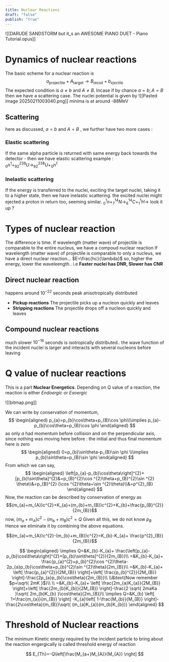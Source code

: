 ```yaml
---
title: Nuclear Reactions
draft: "false"
publish: "true"
---
```



![[DARUDE SANDSTORM but it_s an AWESOME PIANO DUET - Piano Tutorial.opus]]

# Dynamics of nuclear reactions 

The basic scheme for a nuclear reaction is
$$a_{\text{projectile}}+A_{\text{target}}\to B_{\text{recoil}}+b_{ejectile}$$
The expected condition is $a\neq b$ and $A\neq B$. Incase if by chance $a=b;A=B$ then we have a scattering case. 
The nuclei potential is given by 
![[Pasted image 20250211003040.png]]
 minima is at around -88MeV
## Scattering 
here as discussed,  $a=b$ and $A=B$ , we further have two more cases :
### Elastic scattering 
If the same alpha particle is returned with same energy back towards the detector -  then we have elastic scattering
example : $_{0}n^1+_{92}^{238}U\to_{92}^{238}U+_{0}n^1$
### Inelastic scattering
If the energy is transferred to the nuclei, exciting the target nuclei, taking it to a higher state, then we have inelastic scattering. 
the excited nuclei might ejected a proton in return too, seeming similar. 
$_{0}^1n+_{7}^{14}N\to_{6}^{14}C+_{1}^1H\to$ look it up ?
# Types of nuclear reaction 
The difference is time. If wavelength (matter wave) of projectile is comparable to the entire nucleus, we have a compoud nuclear reaction
If wavelength (matter wave) of projectile is comparable to only a nucleus, we have a direct nuclear reaction... $E=\frac{hc}{\lambda}$ so, higher the energy, lower the waveleength.. i.e **Faster nuclei has DNR, Slower has CNR**
## Direct nuclear reaction 
happens around $10^{-22}$ seconds peak anisotropically distributed
-  **Pickup reactions** The projectile picks up a nucleon quickly and leaves
- **Stripping reactions** The projectile drops off a nucleon quickly and leaves
## Compound nuclear reactions 
much slower $10^{-16}$ seconds  is isotropically distributed.. the wave function of the incident nuclei is larger and interacts with several nucleons before leaving

# Q value of nuclear reactions

This is a part **Nuclear Energetics**. Depending on Q value of a reaction, the reaction is either *Endoergic* or *Exoergic* 

![[bitmap.png]]



We can write by conservation of momentum, 
$$
\begin{aligned}
p_{a}=p_{b}\cos\theta+p_{B}\cos \phi\\\implies p_{a}-p_{b}\cos\theta=p_{B}\cos \phi
\end{aligned}
$$
as only $a$ had momentum before collision 
and on the perpendicular axis, since nothing was moving here before : the initial and thus final momentum here is zero 
$$
\begin{aligned}
0=p_{b}\sin\theta-p_{B}\sin \phi \\\implies p_{b}\sin\theta=p_{B}\sin \phi 
\end{aligned}
$$
From which we can say, 
$$
\begin{aligned}
 \left[p_{a}-p_{b}\cos\theta\right]^{2}+[p_{b}\sin\theta]^{2}&=p_{B}^{2}\cos ^{2}\theta+p_{B}^{2}\sin ^{2} \theta\\&=p_{B}^{2} (\cos ^{2}\theta+\sin ^{2}\theta)\\&=p^{2}_{B}
\end{aligned}
$$
Now, the reaction can be described by conservation of energy as 
$$(m_{a}+m_{A})c^{2}+K_{a}=(m_{b}+m_{B})c^{2}+K_{b}+\frac{p_{B}^{2}}{2m_{B}}$$
now, $(m_{a}+m_{A})c^{2}-(m_{b}+m_{B})c^{2}=Q$
Given all this, we do not know $p_{B}$ Hence we eliminate it by combining the above equations. 

$$(m_{a}+m_{A})c^{2}-(m_{b}+m_{B})c^{2}=K_{b}-K_{a}+ \frac{p^{2}_{B}}{2m_{B}}$$

$$
\begin{aligned}
\implies Q=&K_{b}-K_{a}+ \frac{\left[p_{a}-p_{b}\cos\theta\right]^{2}+[p_{b}\sin\theta]^{2}}{2m_{B}}\\
=&K_{b}-K_{a}+ \frac{p_{a}^{2}+p_{b}^{2}\cos ^{2}\theta-2p_{a}p_{b}\cos\theta+p_{b}^{2}\sin ^{2}\theta}{2m_{B}}\\
=&K_{b}-K_{a}+ \left[ \frac{p_{a}^{2}}{2M_{B}} \right]+\left[ \frac{p_{b}^{2}}{2M_{B}} \right]-\frac{2p_{a}p_{b}\cos\theta}{2m_{B}}\\
\\&\text{Now remember $p=\sqrt{ 2mK }$}\\ \\
=&K_{b}-K_{a}+ \left[ \frac{2m_{a}K_{a}}{2M_{B}} \right]+\left[ \frac{2m_{b}K_{b}}{2M_{B}} \right]-\frac{2 \sqrt{ 2maKa }\sqrt{ 2m_{b}K_{b} }\cos\theta}{2m_{B}}\\
 \implies Q=&K_{b} \left[ 1+\frac{m_{a}}{m_{B}} \right] -K_{a}\left[ 1-\frac{M_{b}}{M_{B}} \right]-\frac{2\cos\theta}{m_{B}}\sqrt{ (m_{a}K_{a})(m_{b}K_{b})}
\end{aligned}
$$
# Threshold of Nuclear reactions
The minimum Kinetic energy required by the incident particle to bring about the reaction engergically is called threshold energy of reaction 

$$
E_{Th}=-Q\left[\frac{M_{a+}M_{A}}{M_{A}} \right]
$$
